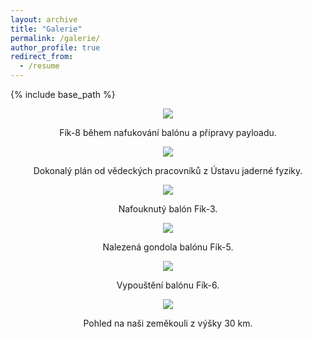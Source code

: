 ```yaml
---
layout: archive
title: "Galerie"
permalink: /galerie/
author_profile: true
redirect_from:
  - /resume
---
```


{% include base_path %}

<p align = "center"><img src = "https://odz-ujf-av-cr.github.io/images/hangar.jpg"></p><p align = "center">
Fík-8 během nafukování balónu a přípravy payloadu.
</p>

<p align = "center"><img src = "https://odz-ujf-av-cr.github.io/images/dokonaly_plan.jpg"></p><p align = "center">
Dokonalý plán od vědeckých pracovníků z Ústavu jaderné fyziky.
</p>

<p align = "center"><img src = "https://odz-ujf-av-cr.github.io/images/muz_s_balonem.jpg"></p><p align = "center">
Nafouknutý balón Fík-3.
</p>

<p align = "center"><img src = "https://odz-ujf-av-cr.github.io/images/fik.jpg"></p><p align = "center">
Nalezená gondola balónu Fík-5.
</p>

<p align = "center"><img src = "https://odz-ujf-av-cr.github.io/images/start.jpg"></p><p align = "center">
Vypouštění balónu Fík-6.
</p>

<p align = "center"><img src = "https://odz-ujf-av-cr.github.io/images/vesmir.jpg"></p><p align = "center">
Pohled na naši zeměkouli z výšky 30 km.
</p>
